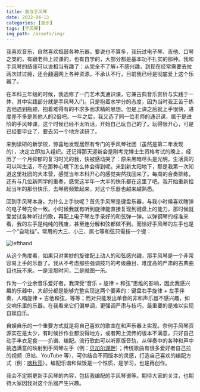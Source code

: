 ```yaml
---
title: 我与手风琴
date: 2022-04-13
categories: [音乐]
tags: [手风琴]
img_path: /assets/img/
---
```


我喜欢音乐，自然喜欢捣鼓各种乐器。要说也不算多，我玩过电子琴、吉他、口琴之类的，有跟老师上过课的，也有自学的，大部分都是基本功不扎实的那种。我和手风琴的结缘可以说相当有趣了：从完全不了解+不感兴趣，到现在经常需要去拉两次过过瘾，还会翻遍网上各种资源。不承认不行，目前我已经是彻底爱上这个乐器了。

在本科三年级的时候，我选修了一门艺术类通识课，它兼古典音乐赏析与实践于一体，其中实践部分就是手风琴入门。只是抱着水学分的态度，因为当时我正苦于练吉他遇到瓶颈，抱着难得有的不求多而求精的思想。但是上课之后就上手很快，进度差不多是其他人的2倍吧。一年之后，我又选了同一位老师的通识课，属于是进阶的手风琴课，这个时候已经不太听话，开始自己玩自己的了。玩得很开心，可是已经要毕业了，要去另一个地方读研了。

来到读研的新学校，惊喜地发现居然有专门的手风琴社团（虽然是第二年发现的），决定立即加入组织。还记得那天迎新会是刚考完博士生资格考试的晚上，经历了一个月抑郁的复习时光的我，快被感动哭了：原来黑暗尽头是光明，生活真的可以叫生活，不在那种心境下怎么体会得到呢。来到新太阳地下，那是我第一次知道这里社团的大本营，感觉当年本科开心的感觉突然找回来了。每周的合奏排练，还有与几位新同学的重奏，感觉这半年一大半的快乐都在这里了吧。我开始重新拾起当年的那份快乐，去琴房频繁起来，对这个乐器也越来越熟悉。


回到手风琴本身。为什么上手快呢？首先手风琴是键盘乐器，与我小时候喜欢瞎弹的电子琴完全一致。小时候我就有听到旋律能直接复现到键盘上的能力，那时候就爱尝试各种听过的歌，再配上电子琴左手录好的和弦弹一弹。以弹钢琴的标准来看，我的左手是纯纯的残废，甚至连分解和弦都做不到。而恰好手风琴的左手也是一个“自动挡”，常用的大三、小三、属七等和弦只需按一个键：

![lefthand](accordion_lefthand.png)

从这个角度看，如果只对美妙的旋律配上动人的和弦感兴趣，那手风琴是一个非常容易上手的乐器了。我从不考虑那些强调技巧的考级曲目，难度高的严肃的古典曲目也玩不来。一是没那时间，二是就图一乐。

作为一个业余音乐爱好者，我深受“音乐 = 旋律 + 和弦”思维的影响，因此我感兴趣的乐器中，大部分都是能够完整实现这两个要素的：键盘右手旋律 + 左手伴奏，人唱旋律 + 吉他和弦，等等；而对只能发出单音的非和声乐器不感兴趣，如交响乐里的乐器。在我看来它们偏单调，更强调严肃与技巧，最重要的是难以实现自娱自乐。

自娱自乐的一个重要方式就是将自己喜欢的歌曲在和声乐器上实现。奈何手风琴资源实在是太少，有时候抄作业都没得地方，或者网上流传的版本不满意，只好自己动手丰衣足食——扒谱、编配。流行歌曲可以听原版音轨，从伴奏中的各种和声中挑选满意的映射到手风琴左手（例：[贝加尔湖畔](https://pengxiang-wang.github.io/posts/accordion_transcribed_Baikal-Lake)）；传统歌曲有很多爱好者自己拉的视频（B站、YouTube 等），可供结合不同版本的灵感，打造自己喜欢的编配方式（例：[喀秋莎](https://pengxiang-wang.github.io/posts/accordion_transcribed_Katyusha)）。编配乐谱和做饭是一个性质，是学习，也是再创作。

我会不定期更新手风琴的内容，包括我编配的手风琴谱等。期待大家的关注，也期待大家因我对这个乐器产生兴趣。

